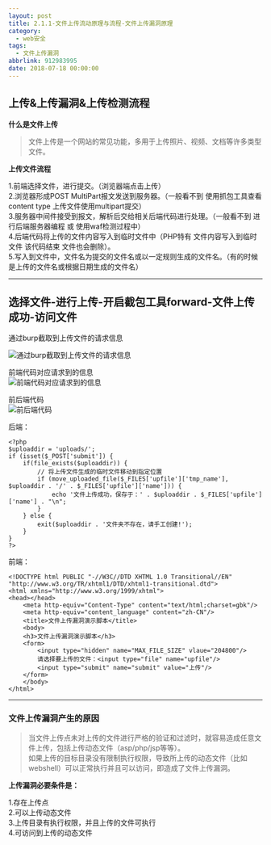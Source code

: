 ```yaml
---
layout: post
title: 2.1.1-文件上传流动原理与流程-文件上传漏洞原理
category: 
  - web安全
tags: 
  - 文件上传漏洞
abbrlink: 912983995
date: 2018-07-18 00:00:00
---
```


## 上传&上传漏洞&上传检测流程

**什么是文件上传**  

> 文件上传是一个网站的常见功能，多用于上传照片、视频、文档等许多类型文件。

**上传文件流程**  

1.前端选择文件，进行提交。（浏览器端点击上传）  
2.浏览器形成POST MultiPart报文发送到服务器。（一般看不到 使用抓包工具查看content type 上传文件使用multipart提交）  
3.服务器中间件接受到报文，解析后交给相关后端代码进行处理。（一般看不到 进行后端服务器编程 或 使用waf检测过程中）  
4.后端代码将上传的文件内容写入到临时文件中（PHP特有 文件内容写入到临时文件 该代码结束 文件也会删除）。  
5.写入到文件中，文件名为提交的文件名或以一定规则生成的文件名。（有的时候是上传的文件名或根据日期生成的文件名）  

---
选择文件-进行上传-开启截包工具forward-文件上传成功-访问文件  
---

通过burp截取到上传文件的请求信息  

![通过burp截取到上传文件的请求信息](https://coding.net/u/tea9/p/image/git/raw/master/blog_img/14/01.png)

前端代码对应请求到的信息  
![前端代码对应请求到的信息](https://coding.net/u/tea9/p/image/git/raw/master/blog_img/14/02.png)

前后端代码  
![前后端代码 ](https://coding.net/u/tea9/p/image/git/raw/master/blog_img/14/03.png)

后端：

	<?php
	$uploaddir = 'uploads/';
	if (isset($_POST['submit']) {
		if(file_exists($uploaddir)) {
			// 将上传文件生成的临时文件移动到指定位置
			if (move_uploaded_file($_FILES['upfile']['tmp_name'], $uploaddir . '/' . $_FILES['upfile']['name'])) {
				echo '文件上传成功，保存于：' . $uploaddir . $_FILES['upfile']['name'] . "\n";
			}
		} else {
			exit($uploaddir . '文件夹不存在，请手工创建!');
		}
	}
	?>


前端：

	<!DOCTYPE html PUBLIC "-//W3C//DTD XHTML 1.0 Transitional//EN" 
	"http://www.w3.org/TR/xhtml1/DTD/xhtml1-transitional.dtd">
	<html xmlns="http://www.w3.org/1999/xhtml">
	<head></head>
		<meta http-equiv="Content-Type" content="text/html;charset=gbk"/>
		<meta http-equiv="content_language" content="zh-CN"/>
		<title>文件上传漏洞演示脚本</title>
		<body>
		<h3>文件上传漏洞演示脚本</h3>
		<form>
			<input type="hidden" name="MAX_FILE_SIZE" vlaue="204800"/>
			请选择要上传的文件：<input type="file" name="upfile"/>
			<input type="submit" name="submit" value="上传"/>
		</form>
		</body>
	</html>
---

### 文件上传漏洞产生的原因

> 当文件上传点未对上传的文件进行严格的验证和过滤时，就容易造成任意文件上传，包括上传动态文件（asp/php/jsp等等）。   
> 如果上传的目标目录没有限制执行权限，导致所上传的动态文件（比如webshell）可以正常执行并且可以访问，即造成了文件上传漏洞。  

**上传漏洞必要条件是：**

1.存在上传点  
2.可以上传动态文件  
3.上传目录有执行权限，并且上传的文件可执行  
4.可访问到上传的动态文件

